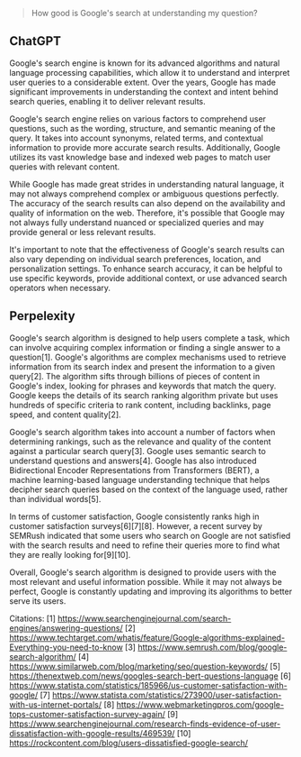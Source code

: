 > How good is Google's search at understanding my question?

## ChatGPT

Google's search engine is known for its advanced algorithms and natural language processing capabilities, which allow it to understand and interpret user queries to a considerable extent. Over the years, Google has made significant improvements in understanding the context and intent behind search queries, enabling it to deliver relevant results.

Google's search engine relies on various factors to comprehend user questions, such as the wording, structure, and semantic meaning of the query. It takes into account synonyms, related terms, and contextual information to provide more accurate search results. Additionally, Google utilizes its vast knowledge base and indexed web pages to match user queries with relevant content.

While Google has made great strides in understanding natural language, it may not always comprehend complex or ambiguous questions perfectly. The accuracy of the search results can also depend on the availability and quality of information on the web. Therefore, it's possible that Google may not always fully understand nuanced or specialized queries and may provide general or less relevant results.

It's important to note that the effectiveness of Google's search results can also vary depending on individual search preferences, location, and personalization settings. To enhance search accuracy, it can be helpful to use specific keywords, provide additional context, or use advanced search operators when necessary.






## Perpelexity

Google's search algorithm is designed to help users complete a task, which can involve acquiring complex information or finding a single answer to a question[1]. Google's algorithms are complex mechanisms used to retrieve information from its search index and present the information to a given query[2]. The algorithm sifts through billions of pieces of content in Google's index, looking for phrases and keywords that match the query. Google keeps the details of its search ranking algorithm private but uses hundreds of specific criteria to rank content, including backlinks, page speed, and content quality[2]. 

Google's search algorithm takes into account a number of factors when determining rankings, such as the relevance and quality of the content against a particular search query[3]. Google uses semantic search to understand questions and answers[4]. Google has also introduced Bidirectional Encoder Representations from Transformers (BERT), a machine learning-based language understanding technique that helps decipher search queries based on the context of the language used, rather than individual words[5].

In terms of customer satisfaction, Google consistently ranks high in customer satisfaction surveys[6][7][8]. However, a recent survey by SEMRush indicated that some users who search on Google are not satisfied with the search results and need to refine their queries more to find what they are really looking for[9][10]. 

Overall, Google's search algorithm is designed to provide users with the most relevant and useful information possible. While it may not always be perfect, Google is constantly updating and improving its algorithms to better serve its users.

Citations:
[1] https://www.searchenginejournal.com/search-engines/answering-questions/
[2] https://www.techtarget.com/whatis/feature/Google-algorithms-explained-Everything-you-need-to-know
[3] https://www.semrush.com/blog/google-search-algorithm/
[4] https://www.similarweb.com/blog/marketing/seo/question-keywords/
[5] https://thenextweb.com/news/googles-search-bert-questions-language
[6] https://www.statista.com/statistics/185966/us-customer-satisfaction-with-google/
[7] https://www.statista.com/statistics/273900/user-satisfaction-with-us-internet-portals/
[8] https://www.webmarketingpros.com/google-tops-customer-satisfaction-survey-again/
[9] https://www.searchenginejournal.com/research-finds-evidence-of-user-dissatisfaction-with-google-results/469539/
[10] https://rockcontent.com/blog/users-dissatisfied-google-search/